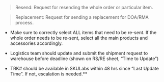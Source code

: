 > Resend: Request for resending the whole order or particular item.

> Replacement: Request for sending a replacement for DOA/RMA process. 

-   Make sure to correctly select ALL items that need to be re-sent. If the whole order needs to be re-sent, select all the main products and accessories accordingly. 
  
-   Logistics team should update and submit the shipment request to warehouse before deadline (shown on RS/RE sheet, “Time to Update”)

-   TRK# should be available in SKULabs within 48 hrs since “Last Update Time”. If not, escalation is needed.**